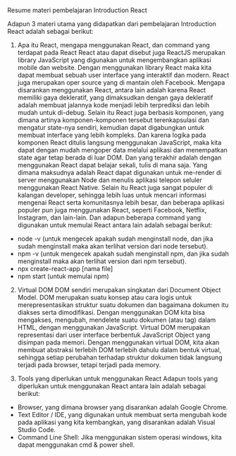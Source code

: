 Resume materi pembelajaran Introduction React

Adapun 3 materi utama yang didapatkan dari pembelajaran Introduction React adalah sebagai berikut:
1. Apa itu React, mengapa menggunakan React, dan command yang terdapat pada React
React atau dapat disebut juga ReactJS merupakan library JavaScript yang digunakan untuk mengembangkan aplikasi mobile dan website. Dengan menggunakan library React maka kita dapat membuat sebuah user interface yang interaktif dan modern. React juga merupakan oper source yang di mantain oleh Facebook. Mengapa disarankan menggunakan React, antara lain adalah karena React memiliki gaya dekleratif, yang dimaksudkan dengan gaya dekleratif adalah membuat jalannya kode menjadi lebih terprediksi dan lebih mudah untuk di-debug. Selain itu React juga berbasis komponen, yang dimana artinya komponen-komponen tersebut terenkapsulasi dan mengatur state-nya sendiri, kemudian dapat digabungkan untuk membuat interface yang lebih kompleks. Dan karena logika pada komponen React ditulis langsung menggunakan JavaScript, maka kita dapat dengan mudah mengoper data melalui aplikasi dan menempatkan state agar tetap berada di luar DOM. Dan yang terakhir adalah dengan menggunakan React dapat belajar sekali, tulis di mana saja. Yang dimana maksudnya adalah React dapat digunakan untuk me-render di server menggunakan Node dan menulis aplikasi telepon seluler menggunakan React Native. Selain itu React juga sangat populer di kalangan developer, sehingga lebih luas untuk mencari informasi mengenai React serta komunitasnya lebih besar, dan beberapa aplikasi populer pun juga menggunakan React, seperti Facebook, Netflix, Instagram, dan lain-lain.
Dan adapun beberapa command yang digunakan untuk memulai React antara lain adalah sebagai berikut:
- node -v (untuk mengecek apakah sudah menginstall node, dan jika sudah menginstall maka akan terlihat version dari node tersebut).
- npm -v (untuk mengecek apakah sudah menginstall npm, dan jika sudah menginstall maka akan terlihat version dari npm tersebut).
- npx create-react-app [nama file]
- npm start (untuk memulai npm)

2. Virtual DOM
DOM sendiri merupakan singkatan dari Document Object Model. DOM merupakan suatu konsep atau cara logis untuk merepresentasikan struktur suatu dokumen dan bagaimana dokumen itu diakses serta dimodifikasi. Dengan menggunakan DOM kita bisa mengakses, mengubah, mendelete suatu dokumen (atau tag) dalam HTML, dengan menggunakan JavaScript. Virtual DOM merupakan representasi dari user interface berbentuk JavaScript Object yang disimpan pada memori. Dengan menggunakan virtual DOM, kita akan membuat abstraksi terlebih DOM terlebih dahulu dalam bentuk virtual, sehingga setiap perubahan terhadap struktur dokumen tidak langsung terjadi pada browser, tetapi terjadi pada memory.

3. Tools yang diperlukan untuk menggunakan React
Adapun tools yang diperlukan untuk menggunakan React antara lain adalah sebagai berikut:
- Browser, yang dimana browser yang disarankan adalah Google Chrome.
- Text Editor / IDE, yang digunakan untuk membuat serta mengubah kode pada aplikasi yang kita kembangkan, yang disarankan adalah Visual Studio Code.
- Command Line Shell: Jika menggunakan sistem operasi windows, kita dapat menggunakan cmd & power shell.